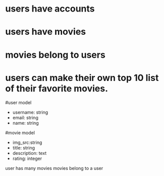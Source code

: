 # users have accounts 
# users have movies 
# movies belong to users 
# users can make their own top 10 list of their favorite movies. 

#user model 
- username: string
- email: string 
- name: string 


#movie model 
- img_src:string 
- title: string 
- description: text 
- rating: integer

user has many movies 
movies belong to a user 

